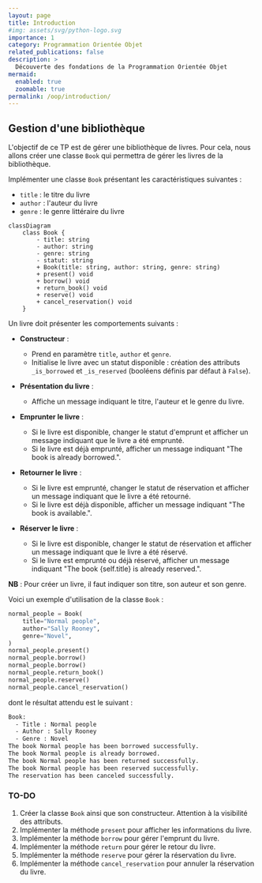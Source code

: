 ```yaml
---
layout: page
title: Introduction
#img: assets/svg/python-logo.svg
importance: 1
category: Programmation Orientée Objet
related_publications: false
description: >
  Découverte des fondations de la Programmation Orientée Objet
mermaid:
  enabled: true
  zoomable: true
permalink: /oop/introduction/
---
```


<!--
La programmation orientée objet (POO) est un paradigme de programmation qui repose sur le concept d'objets et de classes. Grâce à ce principe fondamental, la conception de code et la construction de logiciels deviennent beaucoup plus faciles. La programmation orientée objet facilite la création de logiciels modulaires, réutilisables et faciles à entretenir.

Voici un example de classe en Python, on y retrouve un constructeur `__init__` et des méthodes `start`, `drive` et `display_info`.

```python
class Car:
    def __init__(self, make, model, year):
        self.make = make
        self.model = model
        self.year = year
        self.mileage = 0

    def start(self):
        """Start the car."""
        print(f"{self.make} {self.model} is starting!")

    def drive(self, distance):
        """Drive the car for a given distance."""
        self.mileage += distance
        print(f"{self.make} {self.model} is driving for {distance} km.")

    def display_info(self):
        """Display information about the car."""
        print(f"Car: {self.make} {self.model}, Year: {self.year}, Mileage: {self.mileage} km")


# Using the Car class
toyota = Car("Toyota", "Corolla", 2020)
toyota.display_info()
toyota.start()
toyota.drive(150)
toyota.display_info()

```
Ci-dessous le résultat de l'exécution du code:
```bash
Car: Toyota Corolla, Year: 2020, Mileage: 0 km
Toyota Corolla is starting!
Toyota Corolla is driving for 150 km.
Car: Toyota Corolla, Year: 2020, Mileage: 150 km
```
-->

## Gestion d'une bibliothèque

L'objectif de ce TP est de gérer une bibliothèque de livres. Pour cela, nous allons créer une classe `Book` qui permettra de gérer les livres de la bibliothèque.

Implémenter une classe `Book` présentant les caractéristiques suivantes :

- `title` : le titre du livre
- `author` : l'auteur du livre
- `genre` : le genre littéraire du livre

```mermaid
classDiagram
    class Book {
        - title: string
        - author: string
        - genre: string
        - statut: string
        + Book(title: string, author: string, genre: string)
        + present() void
        + borrow() void
        + return_book() void
        + reserve() void
        + cancel_reservation() void
    }
```

Un livre doit présenter les comportements suivants :

- **Constructeur** :

  - Prend en paramètre `title`, `author` et `genre`.
  - Initialise le livre avec un statut disponible : création des attributs `_is_borrowed` et `_is_reserved` (booléens définis par défaut à `False`).

- **Présentation du livre** :

  - Affiche un message indiquant le titre, l'auteur et le genre du livre.

- **Emprunter le livre** :

  - Si le livre est disponible, changer le statut d'emprunt et afficher un message indiquant que le livre a été emprunté.
  - Si le livre est déjà emprunté, afficher un message indiquant "The book is already borrowed.".

- **Retourner le livre** :

  - Si le livre est emprunté, changer le statut de réservation et afficher un message indiquant que le livre a été retourné.
  - Si le livre est déjà disponible, afficher un message indiquant "The book is available.".

- **Réserver le livre** :
  - Si le livre est disponible, changer le statut de réservation et afficher un message indiquant que le livre a été réservé.
  - Si le livre est emprunté ou déjà réservé, afficher un message indiquant "The book {self.title} is already reserved.".

**NB** : Pour créer un livre, il faut indiquer son titre, son auteur et son genre.

Voici un exemple d'utilisation de la classe `Book` :

```python
normal_people = Book(
    title="Normal people",
    author="Sally Rooney",
    genre="Novel",
)
normal_people.present()
normal_people.borrow()
normal_people.borrow()
normal_people.return_book()
normal_people.reserve()
normal_people.cancel_reservation()

```

dont le résultat attendu est le suivant :

```bash
Book:
  - Title : Normal people
  - Author : Sally Rooney
  - Genre : Novel
The book Normal people has been borrowed successfully.
The book Normal people is already borrowed.
The book Normal people has been returned successfully.
The book Normal people has been reserved successfully.
The reservation has been canceled successfully.
```

### TO-DO

1. Créer la classe `Book` ainsi que son constructeur. Attention à la visibilité des attributs.
2. Implémenter la méthode `present` pour afficher les informations du livre.
3. Implémenter la méthode `borrow` pour gérer l'emprunt du livre.
4. Implémenter la méthode `return` pour gérer le retour du livre.
5. Implémenter la méthode `reserve` pour gérer la réservation du livre.
6. Implémenter la méthode `cancel_reservation` pour annuler la réservation du livre.

<!--

## Suivi des achats de produits par des clients

L’objectif du programme est de permettre le suivi des achats de produits par des clients.

### Informations sur le client

Le système doit tracer les informations suivantes d’un client :

- Nom
- Prénom
- Tous les achats d’un client

Il est nécessaire de pouvoir créer un client, en indiquant son nom et son prénom. Le système doit également permettre d’ajouter un achat pour un client.

### Informations sur le produit

Un produit possède les informations suivantes :

- Son identifiant
- Son libellé
- Son prix unitaire

Le système doit permettre de créer un produit en renseignant les trois informations ci-dessus.

**NB :** il n’est pas nécessaire de gérer les doublons.

Le système doit également pouvoir afficher un descriptif du produit au format : [Identifiant] – [Libellé] – PU : [Prix unitaire]

### Informations sur un achat

Les informations relatives à un achat sont les suivantes :

- Un produit
- Une quantité achetée

Le système doit permettre de calculer le **Prix total** d’un achat selon la formule suivante : Prix Unitaire x Quantité

### Liste des achats d’un client

Enfin, il faut pouvoir lister tous les achats d’un client sous le format suivant (1 ligne par achat) :

Achats de [Nom] [Prénom]

Produit : [Descriptif produit] | Quantité : [quantité] | Prix Total : [quantité x prix unitaire]
-->
